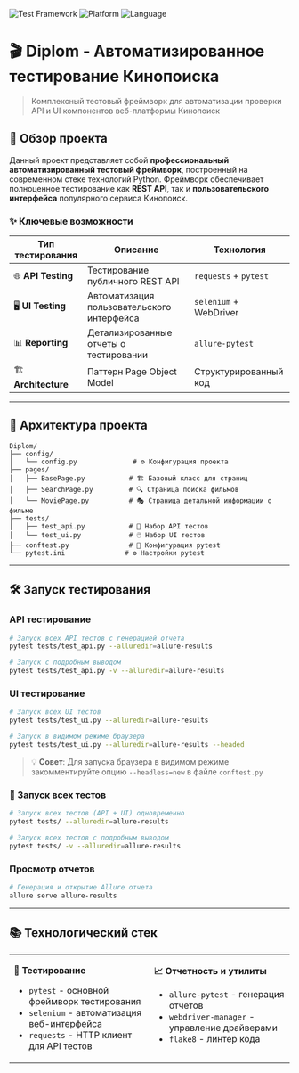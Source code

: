 ![Test Framework](https://img.shields.io/badge/Framework-pytest-green)
![Platform](https://img.shields.io/badge/Platform-Kinopoisk-orange)
![Language](https://img.shields.io/badge/Language-Python-blue)

# 🎬 Diplom - Автоматизированное тестирование Кинопоиска

> Комплексный тестовый фреймворк для автоматизации проверки API и UI компонентов веб-платформы Кинопоиск

## 🚀 Обзор проекта

Данный проект представляет собой **профессиональный автоматизированный тестовый фреймворк**, построенный на современном стеке технологий Python. Фреймворк обеспечивает полноценное тестирование как **REST API**, так и **пользовательского интерфейса** популярного сервиса Кинопоиск.

### ✨ Ключевые возможности

| Тип тестирования | Описание | Технология |
|------------------|----------|------------|
| 🌐 **API Testing** | Тестирование публичного REST API | `requests` + `pytest` |
| 🖥️ **UI Testing** | Автоматизация пользовательского интерфейса | `selenium` + WebDriver |
| 📊 **Reporting** | Детализированные отчеты о тестировании | `allure-pytest` |
| 🏗️ **Architecture** | Паттерн Page Object Model | Структурированный код |

---

## 📂 Архитектура проекта

```
Diplom/
├── config/
│   └── config.py              # ⚙️ Конфигурация проекта
├── pages/
│   ├── BasePage.py           # 🏗️ Базовый класс для страниц
│   ├── SearchPage.py         # 🔍 Страница поиска фильмов
│   └── MoviePage.py          # 🎭 Страница детальной информации о фильме
├── tests/
│   ├── test_api.py           # 🔗 Набор API тестов
│   └── test_ui.py            # 🖱️ Набор UI тестов
├── conftest.py               # 🔧 Конфигурация pytest
└── pytest.ini               # ⚙️ Настройки pytest
```

---

## 🛠️ Запуск тестирования

### API тестирование
```bash
# Запуск всех API тестов с генерацией отчета
pytest tests/test_api.py --alluredir=allure-results

# Запуск с подробным выводом
pytest tests/test_api.py -v --alluredir=allure-results
```

### UI тестирование
```bash
# Запуск всех UI тестов
pytest tests/test_ui.py --alluredir=allure-results

# Запуск в видимом режиме браузера
pytest tests/test_ui.py --alluredir=allure-results --headed
```

> 💡 **Совет**: Для запуска браузера в видимом режиме закомментируйте опцию `--headless=new` в файле `conftest.py`

### 🚀 Запуск всех тестов
```bash
# Запуск всех тестов (API + UI) одновременно
pytest tests/ --alluredir=allure-results

# Запуск всех тестов с подробным выводом
pytest tests/ -v --alluredir=allure-results
```

### Просмотр отчетов
```bash
# Генерация и открытие Allure отчета
allure serve allure-results
```

---

## 📚 Технологический стек

<table>
<tr>
<td valign="top" width="50%">

**🧪 Тестирование**
- `pytest` - основной фреймворк тестирования
- `selenium` - автоматизация веб-интерфейса
- `requests` - HTTP клиент для API тестов

</td>
<td valign="top" width="50%">

**📈 Отчетность и утилиты**
- `allure-pytest` - генерация отчетов
- `webdriver-manager` - управление драйверами
- `flake8` - линтер кода

</td>
</tr>
</table>
